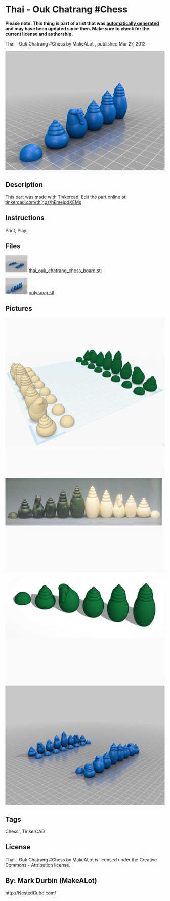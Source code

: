 Thai - Ouk Chatrang #Chess
===============
**Please note: This thing is part of a list that was [automatically generated](https://github.com/carlosgs/export-things) and may have been updated since then. Make sure to check for the current license and authorship.**  

Thai - Ouk Chatrang #Chess  by MakeALot , published Mar 27, 2012

![Image](img/polysoup_display_large.jpg)

Description
--------
This part was made with Tinkercad. Edit the part online at: <a href="https://tinkercad.com/things/hEmejpdXEMs" target="_blank" rel="nofollow">tinkercad.com/things/hEmejpdXEMs</a>

Instructions
--------
Print, Play.

Files
--------
[![Image](img/thai_ouk_chatrang_chess_board_preview_tinycard.jpg)](thai_ouk_chatrang_chess_board.stl)
 [ thai_ouk_chatrang_chess_board.stl](thai_ouk_chatrang_chess_board.stl)  

[![Image](img/polysoup_preview_tinycard.jpg)](polysoup.stl)
 [ polysoup.stl](polysoup.stl)  



Pictures
--------
![Image](img/Thai_Ouk_Chatrang_display_large_display_large.jpg)
![Image](img/Thai_Ouk_Chatrang1_display_large_display_large.jpg)
![Image](img/Thai_Ouk_Chatrang2_display_large_display_large.jpg)
![Image](img/thai_ouk_chatrang_chess_board_display_large.jpg)


Tags
--------
Chess , TinkerCAD  

  

License
--------
Thai - Ouk Chatrang #Chess by MakeALot is licensed under the Creative Commons - Attribution license.  



By: Mark Durbin (MakeALot)
--------
<http://NestedCube.com/>